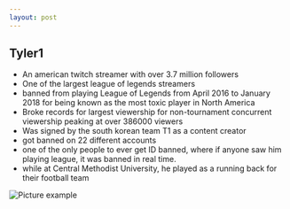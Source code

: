 ```yaml
---
layout: post
---
```

## Tyler1

- An american twitch streamer with over 3.7 million followers
- One of the largest league of legends streamers
- banned from playing League of Legends from April 2016 to January 2018 for being known as the most toxic player in North America
- Broke records for largest viewership for non-tournament concurrent viewership peaking at over 386000 viewers
- Was signed by the south korean team T1 as a content creator
- got banned on 22 different accounts
- one of the only people to ever get ID banned, where if anyone saw him playing league, it was banned in real time.
- while at Central Methodist University, he played as a running back for their football team

![Picture example](https://pbs.twimg.com/media/CvS_r8KWEAEYSzo.jpg)